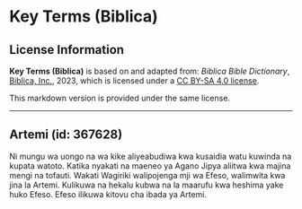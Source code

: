# Key Terms (Biblica)

## License Information

**Key Terms (Biblica)** is based on and adapted from: _Biblica Bible Dictionary_, [Biblica, Inc.](https://www.biblica.com/), 2023, which is licensed under a [CC BY-SA 4.0 license](https://creativecommons.org/licenses/by-sa/4.0/legalcode.en).

This markdown version is provided under the same license.



--------------------------------

## Artemi (id: 367628)

Ni mungu wa uongo na wa kike aliyeabudiwa kwa kusaidia watu kuwinda na kupata watoto. Katika nyakati na maeneo ya Agano Jipya aliitwa kwa majina mengi na tofauti. Wakati Wagiriki walipojenga mji wa Efeso, walimwita kwa jina la Artemi. Kulikuwa na hekalu kubwa na la maarufu kwa heshima yake huko Efeso. Efeso ilikuwa kitovu cha ibada ya Artemi.


